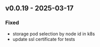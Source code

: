 ## v0.0.19 - 2025-03-17
### Fixed
* storage pod selection by node id in k8s
* update ssl certificate for tests

